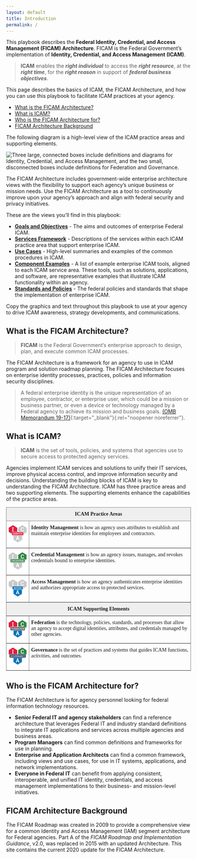 ```yaml
---
layout: default
title: Introduction
permalink: /
---
```


This playbook describes the **Federal Identity, Credential, and Access Management (FICAM) Architecture**. FICAM is the Federal Government’s implementation of **Identity, Credential, and Access Management (ICAM)**.

> **ICAM** enables the **_right individual_** to access the **_right resource_**, at the **_right time_**, for the **_right reason_** in support of **_federal business objectives_**.

This page describes the basics of ICAM, the FICAM Architecture, and how you can use this playbook to facilitate ICAM practices at your agency.
- [What is the FICAM Architecture?](#what-is-the-ficam-architecture)
- [What is ICAM?](#what-is-icam)
- [Who is the FICAM Architecture for?](#who-is-the-ficam-architecture-for)
- [FICAM Architecture Background](#ficam-architecture-background)

The following diagram is a high-level view of the ICAM practice areas and supporting elements. 

![Three large, connected boxes include definitions and diagrams for Identity, Credential, and Access Management, and the two small, disconnected boxes include definitions for Federation and Governance.]({{site.baseurl}}/img/ConceptualDiagram.png)

The FICAM Architecture includes government-wide enterprise architecture views with the flexibility to support each agency’s unique business or mission needs. Use the FICAM Architecture as a tool to continuously improve upon your agency’s approach and align with federal security and privacy initiatives.

These are the views you’ll find in this playbook:
- [**Goals and Objectives**](goals) - The aims and outcomes of enterprise Federal ICAM.
- [**Services Framework**](services) - Descriptions of the services within each ICAM practice area that support enterprise ICAM.
- [**Use Cases**](usecases) - High-level summaries and examples of the common procedures in ICAM.
- [**Component Examples**](components) - A list of example enterprise ICAM tools, aligned to each ICAM service area. These tools, such as solutions, applications, and software, are representative examples that illustrate ICAM functionality within an agency.
- [**Standards and Policies**](standards) - The federal policies and standards that shape the implementation of enterprise ICAM.

Copy the graphics and text throughout this playbook to use at your agency to drive ICAM awareness, strategy developments, and communications.

## What is the FICAM Architecture?
> **FICAM** is the Federal Government’s enterprise approach to design, plan, and execute common ICAM processes.

The FICAM Architecture is a framework for an agency to use in ICAM program and solution roadmap planning. The FICAM Architecture focuses on enterprise identity processes, practices, policies and information security disciplines. 

>  A federal enterprise identity is the unique representation of an employee, contractor, or enterprise user, which could be a mission or business partner, or even a device or technology managed by a Federal agency to achieve its mission and business goals. [(OMB Memorandum 19-17)](https://www.whitehouse.gov/wp-content/uploads/2019/05/M-19-17.pdf){:target="_blank"}{:rel="noopener noreferrer"}.

## What is ICAM?
> **ICAM** is the set of tools, policies, and systems that agencies use to secure access to protected agency services.

Agencies implement ICAM services and solutions to unify their IT services, improve physical access control, and improve information security and decisions. Understanding the building blocks of ICAM is key to understanding the FICAM Architecture. ICAM has three practice areas and two supporting elements. The supporting elements enhance the capabilities of the practice areas.

<style type="text/css">
.tg  {border-collapse:collapse;border-spacing:0;}
.tg td{border-color:black;border-style:solid;border-width:1px; overflow:hidden;padding:10px 5px;word-break:normal;}
.tg th{border-color:black;border-style:solid;border-width:1px; overflow:hidden;padding:10px 5px;word-break:normal;}
.tg .tg-yj5y{background-color:#efefef;border-color:inherit;text-align:center;vertical-align:middle;font-family: "Cambria", "Georgia", "Times New Roman", "Times", serif;}
.tg .tg-0pky{border-color:inherit;text-align:left;vertical-align:top;font-family: "Cambria", "Georgia", "Times New Roman", "Times", serif;}
</style>

<table class="tg">
<thead>
  <tr>
    <th class="tg-yj5y" colspan="2" scope="col"><span style="font-weight:bold">ICAM Practice Areas</span></th>
  </tr>
</thead>
<tbody>
  <tr>
    <th class="tg-0pky" scope="row"><img src="img/ICAM-Identity.png" alt="Three hexagons with the letters I, C, and A. The I is highlighted in red for Identity Management." width="125"><br></th>
    <td class="tg-0pky"><span style="font-weight:bold">Identity Management</span> is how an agency uses attributes to establish and maintain enterprise identities for employees and contractors.</td>
  </tr>
  <tr>
    <th class="tg-0pky" scope="row"><img src="img/ICAM-Credential.png" alt="Three hexagons with the letters I, C, and A. The C is highlighted in green for Credential Management." width="125"><br></th>
    <td class="tg-0pky"><span style="font-weight:bold">Credential Management</span> is how an agency issues, manages, and revokes credentials bound to enterprise identities.</td>
  </tr>
  <tr>
    <th class="tg-0pky" scope="row"><img src="img/ICAM-Access.png" alt="Three hexagons with the letters I, C, and A. The A is highlighted in blue, for Access Management." width="125"><br></th>
    <td class="tg-0pky"><span style="font-weight:bold">Access Management</span> is how an agency authenticates enterprise identities and authorizes appropriate access to protected services.</td>
  </tr>
  <tr>
    <th class="tg-yj5y" colspan="2" scope="col"><span style="font-weight:bold">ICAM Supporting Elements</span></th>
  </tr>
  <tr>
    <th class="tg-0pky" scope="row"><img src="img/ICAM-Federation.png" alt="Three hexagons with the letters I in red, C in green, and A in blue, with a gray banner for Federation." width="125"><br></th>
    <td class="tg-0pky"><span style="font-weight:bold">Federation</span> is the technology, policies, standards, and processes that allow an agency to accept digital identities, attributes, and credentials managed by other agencies.</td>
  </tr>
  <tr>
    <th class="tg-0pky" scope="row"><img src="img/ICAM-Governance.png" alt="Three hexagons with the letters I in red, C in green, and A in blue, with a navy banner for Governance." width="125"><br></th>
    <td class="tg-0pky"><span style="font-weight:bold">Governance</span> is the set of practices and systems that guides ICAM functions, activities, and outcomes.</td>
  </tr>
</tbody>
</table>

## Who is the FICAM Architecture for?
The FICAM Architecture is for agency personnel looking for federal information technology resources. 
- **Senior Federal IT and agency stakeholders** can find a reference architecture that leverages Federal IT and industry standard definitions to integrate IT applications and services across multiple agencies and business areas.
- **Program Managers** can find common definitions and frameworks for use in planning.
- **Enterprise and Application Architects** can find a common framework, including views and use cases, for use in IT systems, applications, and network implementations.
- **Everyone in Federal IT** can benefit from applying consistent, interoperable, and unified IT identity, credentials, and access management implementations to their business- and mission-level initiatives.

## FICAM Architecture Background
The FICAM Roadmap was created in 2009 to provide a comprehensive view for a common Identity and Access Management (IAM) segment architecture for Federal agencies. Part A of the _FICAM Roadmap and Implementation Guidance_, v2.0, was replaced in 2015 with an updated Architecture. This site contains the current 2020 update for the FICAM Architecture.


